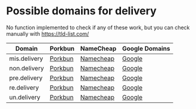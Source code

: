 # Possible domains for delivery

No function implemented to check if any of these work, but you can check manually with https://tld-list.com/

| Domain | Porkbun | NameCheap | Google Domains |
|---|---|---|---|
| mis.delivery | [Porkbun](https://porkbun.com/checkout/search?prb=e814663da1&tlds=&idnLanguage=&search=search&q=mis.delivery) | [Namecheap](https://www.namecheap.com/domains/registration/results/?domain=mis.delivery) | [Google](https://domains.google.com/registrar/search?searchTerm=mis.delivery) |
| non.delivery | [Porkbun](https://porkbun.com/checkout/search?prb=e814663da1&tlds=&idnLanguage=&search=search&q=non.delivery) | [Namecheap](https://www.namecheap.com/domains/registration/results/?domain=non.delivery) | [Google](https://domains.google.com/registrar/search?searchTerm=non.delivery) |
| pre.delivery | [Porkbun](https://porkbun.com/checkout/search?prb=e814663da1&tlds=&idnLanguage=&search=search&q=pre.delivery) | [Namecheap](https://www.namecheap.com/domains/registration/results/?domain=pre.delivery) | [Google](https://domains.google.com/registrar/search?searchTerm=pre.delivery) |
| re.delivery | [Porkbun](https://porkbun.com/checkout/search?prb=e814663da1&tlds=&idnLanguage=&search=search&q=re.delivery) | [Namecheap](https://www.namecheap.com/domains/registration/results/?domain=re.delivery) | [Google](https://domains.google.com/registrar/search?searchTerm=re.delivery) |
| un.delivery | [Porkbun](https://porkbun.com/checkout/search?prb=e814663da1&tlds=&idnLanguage=&search=search&q=un.delivery) | [Namecheap](https://www.namecheap.com/domains/registration/results/?domain=un.delivery) | [Google](https://domains.google.com/registrar/search?searchTerm=un.delivery) |
